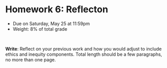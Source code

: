 # Homework 6: Reflecton

- Due on Saturday, May 25 at 11:59pm
- Weight: 8% of total grade

<br>

**Write**: Reflect on your previous work and how you would adjust to include ethics and inequity components. Total length should be a few paragraphs, no more than one page.
